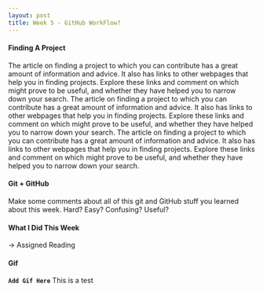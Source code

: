 ```yaml
---
layout: post
title: Week 5 - GitHub WorkFlow?
---
```


#### Finding A Project

The article on finding a project to which you can contribute has a great amount of information and advice. It also has links to other webpages that help you in finding projects. Explore these links and comment on which might prove to be useful, and whether they have helped you to narrow down your search. The article on finding a project to which you can contribute has a great amount of information and advice. It also has links to other webpages that help you in finding projects. Explore these links and comment on which might prove to be useful, and whether they have helped you to narrow down your search. The article on finding a project to which you can contribute has a great amount of information and advice. It also has links to other webpages that help you in finding projects. Explore these links and comment on which might prove to be useful, and whether they have helped you to narrow down your search.


#### Git + GitHub
Make some comments about all of this git and GitHub stuff you learned about this week. Hard? Easy? Confusing? Useful?


#### What I Did This Week
-> Assigned Reading

#### Gif
**`Add Gif Here`**
This is a test
